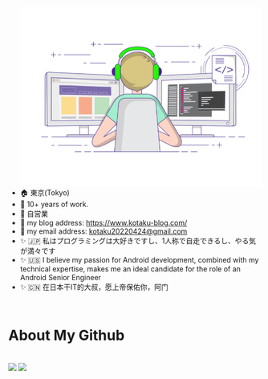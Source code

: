 <img align="right" alt="GIF" src="./home_page.gif" width="480"/>


- :house: 東京(Tokyo)
- :construction_worker: 10+ years of work.
- :office: 自営業
- :flags: my blog address: https://www.kotaku-blog.com/
- :email: my email address: [kotaku20220424@gmail.com](mailto:kotaku20220424@gmail.com)
- :sparkles: :jp: 私はプログラミングは大好きですし、1人称で自走できるし、やる気が満々です
- :sparkles: :us: I believe my passion for Android development, combined with my technical expertise, makes me an ideal candidate for the role of an Android Senior Engineer
- :sparkles: :cn: 在日本干IT的大叔，愿上帝保佑你，阿门
</br>

# About My Github

<!--[![Top Langs](https://github-readme-stats.vercel.app/api/top-langs/?username=hqwlkj&layout=compact&langs_count=8&theme=cobalt)](https://github.com/hqwlkj/github-readme-stats)

[![Top Langs](https://github-readme-stats.vercel.app/api?username=hqwlkj&show_icons=true&theme=cobalt)](https://github.com/hqwlkj/github-readme-stats)-->

<br/> 
<div align="left">
<img height='170' src="https://github-readme-stats.vercel.app/api/top-langs/?username=Espresso521&layout=compact&langs_count=8&theme=cobalt" align="center" />
<img height='170' src="https://github-readme-stats.vercel.app/api?username=Espresso521&show_icons=true&theme=cobalt" align="center" />
</div> 

</br>
<div align="center">
<!--     <a href="https://juejin.cn/user/3931509310370701/posts"><img src="https://img.shields.io/badge/Website-掘金-blue" /></a>&emsp; -->
<!--     <a href="https://twitter.com/sun0225SUN/"><img src="https://img.shields.io/badge/Twitter-推特-blue" /></a>&emsp; -->
<!--     <a href="https://www.youtube.com/@sun0225SUN"><img src="https://img.shields.io/badge/YouTube-油管-c32136" /></a>&emsp; -->
<!--     <a href="https://box.sunguoqi.com/weixin_mp"><img src="https://img.shields.io/badge/WeChat-微信-07c160" /></a>&emsp; -->
<!--     <a href="https://space.bilibili.com/321426902"><img src="https://img.shields.io/badge/Bilibili-B站-ff69b4" /></a>&emsp; -->
<!--     <a href="https://blog.csdn.net/weixin_50915462/"><img src="https://img.shields.io/badge/CSDN-论坛-c32136" /></a>&emsp; -->
<!--     <a href="https://www.zhihu.com/people/sunguoqi/"><img src="https://img.shields.io/badge/Zhihu-知乎-blue" /></a>&emsp; -->
    <!-- visitor statistics logo 访客数统计徽标 -->
<!--     <img src="https://komarev.com/ghpvc/?username=Espresso521&label=Views&color=0e75b6&style=flat" alt="访问量统计" /> -->
    <!--  <img src="https://visitor-badge.glitch.me/badge?page_id=sun0225SUN" alt="访客统计" /> -->
  </div>
</br>
